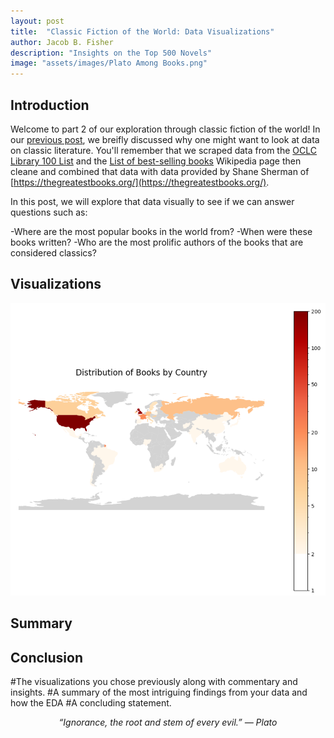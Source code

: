 ```yaml
---
layout: post
title:  "Classic Fiction of the World: Data Visualizations"
author: Jacob B. Fisher
description: "Insights on the Top 500 Novels" 
image: "assets/images/Plato Among Books.png"
---
```


## Introduction
Welcome to part 2 of our exploration through classic fiction of the world! In our [previous post](https://jbfish00.github.io/statsofplato.github.io/2023/12/07/classic-lit-pt1.html), we breifly discussed why one might want to look at data on classic literature. You'll remember that we scraped data from the [OCLC Library 100 List](https://www.oclc.org/en/worldcat/library100/top500.html) and the [List of best-selling books](https://en.wikipedia.org/wiki/List_of_best-selling_books) Wikipedia page then cleane and combined that data with data provided by Shane Sherman of [https://thegreatestbooks.org/](https://thegreatestbooks.org/). 

In this post, we will explore that data visually to see if we can answer questions such as:

-Where are the most popular books in the world from?
-When were these books written?
-Who are the most prolific authors of the books that are considered classics?


## Visualizations

![alt text](assets/lit_EDA/Map_plot.png)

## Summary

## Conclusion


#The visualizations you chose previously along with commentary and insights.
#A summary of the most intriguing findings from your data and how the EDA
#A concluding statement.


<p style="text-align: center"><em>“Ignorance, the root and stem of every evil.”
― Plato</em></p>
